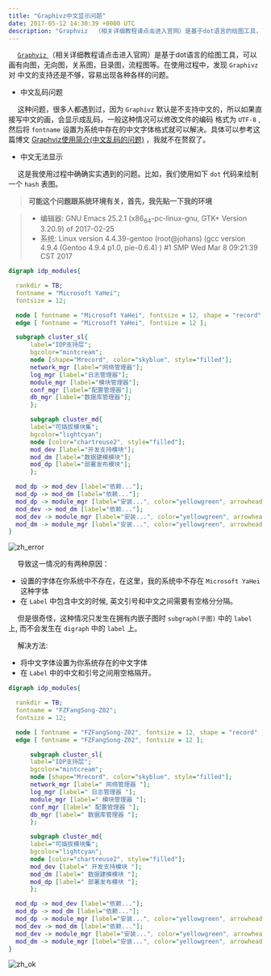 ```yaml
---
title: "Graphivz中文显示问题"
date: 2017-05-12 14:30:39 +0000 UTC
description: "Graphviz  （相关详细教程请点击进入官网）是基于dot语言的绘图工具，可以画有向图，无向图，关系图，目录图，流程图等。在使用过程中，发现 Graphivz 对 中文的支持还是不够，容易出现各种各样的问题。中文乱码问题   这种问题，很多人都遇到过，因为 Graphivz 默认是不支持中文的，所以如果直接写中文的画，会显示成乱码，一般这种情况可以修改文件的编码 格式为 UTF-8 , 然后"
---
```


&ensp;&ensp; [ `Graphviz` ](http://www.graphviz.org/) （相关详细教程请点击进入官网）是基于dot语言的绘图工具，可以画有向图，无向图，关系图，目录图，流程图等。在使用过程中，发现 `Graphivz` 对 中文的支持还是不够，容易出现各种各样的问题。

-   中文乱码问题

&ensp;&ensp; 这种问题，很多人都遇到过，因为 `Graphivz` 默认是不支持中文的，所以如果直接写中文的画，会显示成乱码，一般这种情况可以修改文件的编码 格式为 `UTF-8` , 然后将 `fontname` 设置为系统中存在的中文字体格式就可以解决。具体可以参考这篇博文 [Graphviz使用简介(中文乱码的问题)](http://lockriver.blog.163.com/blog/static/487232242010101761749383/) ，我就不在赘叙了。

-   中文无法显示

&ensp;&ensp; 这是我使用过程中确确实实遇到的问题。比如，我们使用如下 `dot` 代码来绘制一个 `hash` 表图。

>**可能这个问题跟系统环境有关，首先，我先贴一下我的环境**


> + 编辑器: GNU Emacs 25.2.1 (x86<sub>64</sub>-pc-linux-gnu, GTK+ Version 3.20.9) of 2017-02-25
> +  系统: Linux version 4.4.39-gentoo (root@johans) (gcc version 4.9.4 (Gentoo 4.9.4 p1.0, pie-0.6.4) ) #1 SMP Wed Mar 8 09:21:39 CST 2017

```dot
digraph idp_modules{

  rankdir = TB;
  fontname = "Microsoft YaHei";
  fontsize = 12;

  node [ fontname = "Microsoft YaHei", fontsize = 12, shape = "record" ];
  edge [ fontname = "Microsoft YaHei", fontsize = 12 ];

  subgraph cluster_sl{
	  label="IDP支持层";
	  bgcolor="mintcream";
	  node [shape="Mrecord", color="skyblue", style="filled"];
	  network_mgr [label="网络管理器"];
	  log_mgr [label="日志管理器"];
	  module_mgr [label="模块管理器"];
	  conf_mgr [label="配置管理器"];
	  db_mgr [label="数据库管理器"];
      };

      subgraph cluster_md{
	  label="可插拔模块集";
	  bgcolor="lightcyan";
	  node [color="chartreuse2", style="filled"];
	  mod_dev [label="开发支持模块"];
	  mod_dm [label="数据建模模块"];
	  mod_dp [label="部署发布模块"];
      };

  mod_dp -> mod_dev [label="依赖..."];
  mod_dp -> mod_dm [label="依赖..."];
  mod_dp -> module_mgr [label="安装...", color="yellowgreen", arrowhead="none"];
  mod_dev -> mod_dm [label="依赖..."];
  mod_dev -> module_mgr [label="安装...", color="yellowgreen", arrowhead="none"];
  mod_dm -> module_mgr [label="安装...", color="yellowgreen", arrowhead="none"];
}
```

![zh_error](http://img.blog.csdn.net/20170512142528875?watermark/2/text/aHR0cDovL2Jsb2cuY3Nkbi5uZXQvZHVhbmRpYW5S/font/5a6L5L2T/fontsize/400/fill/I0JBQkFCMA==/dissolve/70/gravity/SouthEast)

&ensp;&ensp; 导致这一情况的有两种原因：

-   设置的字体在你系统中不存在，在这里，我的系统中不存在 `Microsoft YaHei` 这种字体
-   在 `Label` 中包含中文的时候, 英文引号和中文之间需要有空格分分隔。

&ensp;&ensp; 但是很奇怪，这种情况只发生在拥有内嵌子图时 `subgraph(子图)` 中的 `label` 上, 而不会发生在 `digraph` 中的 `label` 上。

&ensp;&ensp; 解决方法:

-   将中文字体设置为你系统存在的中文字体
-   在 `Label` 中的中文和引号之间用空格隔开。

```dot
digraph idp_modules{

  rankdir = TB;
  fontname = "FZFangSong-Z02";
  fontsize = 12;

  node [ fontname = "FZFangSong-Z02", fontsize = 12, shape = "record" ];
  edge [ fontname = "FZFangSong-Z02", fontsize = 12 ];

      subgraph cluster_sl{
	  label="IDP支持层";
	  bgcolor="mintcream";
	  node [shape="Mrecord", color="skyblue", style="filled"];
	  network_mgr [label=" 网络管理器 "];
	  log_mgr [label=" 日志管理器 "];
	  module_mgr [label=" 模块管理器 "];
	  conf_mgr [label=" 配置管理器 "];
	  db_mgr [label=" 数据库管理器 "];
      };

      subgraph cluster_md{
	  label="可插拔模块集";
	  bgcolor="lightcyan";
	  node [color="chartreuse2", style="filled"];
	  mod_dev [label=" 开发支持模块 "];
	  mod_dm [label=" 数据建模模块 "];
	  mod_dp [label=" 部署发布模块 "];
      };

  mod_dp -> mod_dev [label="依赖..."];
  mod_dp -> mod_dm [label="依赖..."];
  mod_dp -> module_mgr [label="安装...", color="yellowgreen", arrowhead="none"];
  mod_dev -> mod_dm [label="依赖..."];
  mod_dev -> module_mgr [label="安装...", color="yellowgreen", arrowhead="none"];
  mod_dm -> module_mgr [label="安装...", color="yellowgreen", arrowhead="none"];
}
```
![zh_ok](http://img.blog.csdn.net/20170512142441312?watermark/2/text/aHR0cDovL2Jsb2cuY3Nkbi5uZXQvZHVhbmRpYW5S/font/5a6L5L2T/fontsize/400/fill/I0JBQkFCMA==/dissolve/70/gravity/SouthEast)
 






















































































































































































